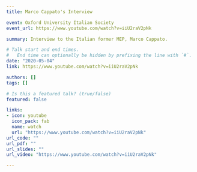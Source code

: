 ```yaml
---
title: Marco Cappato's Interview 

event: Oxford University Italian Society
event_url: https://www.youtube.com/watch?v=iiU2raV2pNk

summary: Interview to the Italian former MEP, Marco Cappato.

# Talk start and end times.
#   End time can optionally be hidden by prefixing the line with `#`.
date: "2020-05-04"
link: https://www.youtube.com/watch?v=iiU2raV2pNk

authors: []
tags: []

# Is this a featured talk? (true/false)
featured: false

links:
- icon: youtube
  icon_pack: fab
  name: watch
  url: "https://www.youtube.com/watch?v=iiU2raV2pNk"
url_code: ""
url_pdf: ""
url_slides: ""
url_video: "https://www.youtube.com/watch?v=iiU2raV2pNk"

---
```

